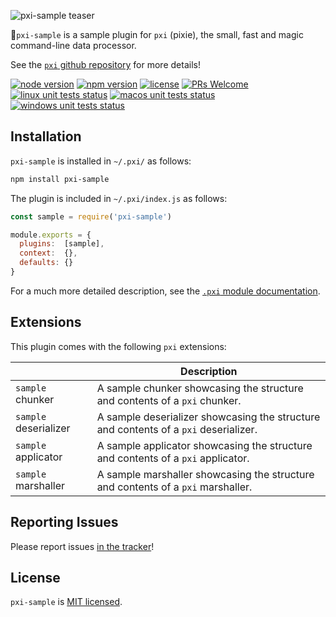 ![pxi-sample teaser][teaser]

🧚`pxi-sample` is a sample plugin for `pxi` (pixie), the small, fast and magic command-line data processor.

See the [`pxi` github repository][pxi] for more details!

[![node version][shield-node]][node]
[![npm version][shield-npm]][npm-package]
[![license][shield-license]][license]
[![PRs Welcome][shield-prs]][contribute]
[![linux unit tests status][shield-unit-tests-linux]][actions]
[![macos unit tests status][shield-unit-tests-macos]][actions]
[![windows unit tests status][shield-unit-tests-windows]][actions]

## Installation

`pxi-sample` is installed in `~/.pxi/` as follows:

```bash
npm install pxi-sample
```

The plugin is included in `~/.pxi/index.js` as follows:

```js
const sample = require('pxi-sample')

module.exports = {
  plugins:  [sample],
  context:  {},
  defaults: {}
}
```

For a much more detailed description, see the [`.pxi` module documentation][pxi-module].

## Extensions

This plugin comes with the following `pxi` extensions:

|                       | Description                                                                          |
|-----------------------|--------------------------------------------------------------------------------------|
| `sample` chunker      | A sample chunker showcasing the structure and contents of a `pxi` chunker.           |
| `sample` deserializer | A sample deserializer showcasing the structure and contents of a `pxi` deserializer. |
| `sample` applicator   | A sample applicator showcasing the structure and contents of a `pxi` applicator.     |
| `sample` marshaller   | A sample marshaller showcasing the structure and contents of a `pxi` marshaller.     |

## Reporting Issues

Please report issues [in the tracker][issues]!

## License

`pxi-sample` is [MIT licensed][license].

[actions]: https://github.com/Yord/pxi-sample/actions
[contribute]: https://github.com/Yord/pxi
[issues]: https://github.com/Yord/pxi/issues
[license]: https://github.com/Yord/pxi-core/blob/master/LICENSE
[node]: https://nodejs.org/
[npm-package]: https://www.npmjs.com/package/pxi-sample
[pxi]: https://github.com/Yord/pxi
[pxi-module]: https://github.com/Yord/pxi#pxi-module
[shield-license]: https://img.shields.io/badge/license-MIT-blue.svg?color=yellow&labelColor=313A42
[shield-node]: https://img.shields.io/node/v/pxi-sample?color=red&labelColor=313A42
[shield-npm]: https://img.shields.io/npm/v/pxi-sample.svg?color=orange&labelColor=313A42
[shield-prs]: https://img.shields.io/badge/PRs-welcome-green.svg?labelColor=313A42
[shield-unit-tests-linux]: https://github.com/Yord/pxi-sample/workflows/linux/badge.svg?branch=master
[shield-unit-tests-macos]: https://github.com/Yord/pxi-sample/workflows/macos/badge.svg?branch=master
[shield-unit-tests-windows]: https://github.com/Yord/pxi-sample/workflows/windows/badge.svg?branch=master
[teaser]: ./teaser.gif